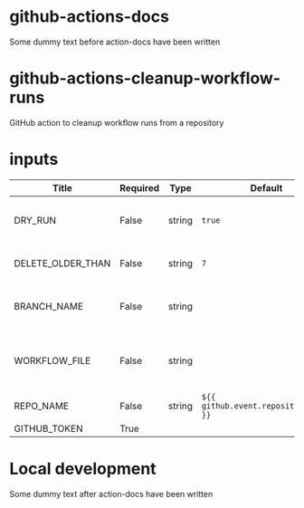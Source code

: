 # github-actions-docs

Some dummy text before action-docs have been written

<!-- BEGIN_ACTION_DOCS -->

# github-actions-cleanup-workflow-runs
GitHub action to cleanup workflow runs from a repository

# inputs
| Title | Required | Type | Default| Description |
|-----|-----|-----|-----|-----|
| DRY_RUN | False | string | `true` | Whether to run the action in dry-run mode <true|false> |
| DELETE_OLDER_THAN | False | string | `7` | The age of deployments to delete (in days) |
| BRANCH_NAME | False | string |  | The branch name. Empty means all branches. |
| WORKFLOW_FILE | False | string |  | The workflow file name (e.g. workflow.yaml). Empty means all workflows. |
| REPO_NAME | False | string | `${{ github.event.repository.name }}` | The repository name (e.g. api) |
| GITHUB_TOKEN | True |  |  | GitHub token |
<!-- END_ACTION_DOCS -->

# Local development

Some dummy text after action-docs have been written
